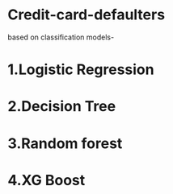 # Credit-card-defaulters
based on classification models-
# 1.Logistic Regression
# 2.Decision Tree
# 3.Random forest
# 4.XG Boost
